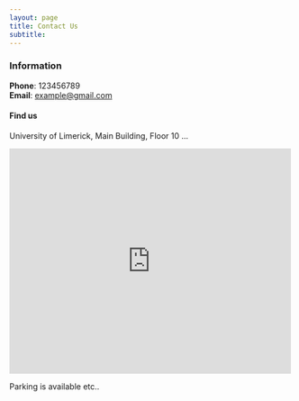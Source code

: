 ```yaml
---
layout: page
title: Contact Us
subtitle: 
---
```


### Information 

**Phone**: 123456789  
**Email**: example@gmail.com  

#### Find us
University of Limerick, Main Building, Floor 10 ... 

<div class="mapouter"><div class="gmap_canvas"><iframe width="500" height="400" id="gmap_canvas" src="https://maps.google.com/maps?q=University%20of%20Limerick%20Castletroy,%20Co.%20Limerick,%20V94%20T9PX&t=&z=13&ie=UTF8&iwloc=&output=embed" frameborder="0" scrolling="no" marginheight="0" marginwidth="0"></iframe><a href="https://123movies-to.org">123movies</a><br><style>.mapouter{position:relative;text-align:right;height:400px;width:500px;}</style><a href="https://www.embedgooglemap.net">embedgooglemap.net</a><style>.gmap_canvas {overflow:hidden;background:none!important;height:400px;width:500px;}</style></div></div>


Parking is available etc.. 
